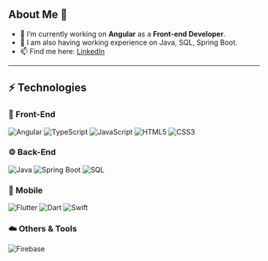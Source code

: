 ## About Me 👋

- 🔭 I’m currently working on **Angular** as a **Front-end Developer**.
- 🌱 I am also having working experience on Java, SQL, Spring Boot.
- 📫 Find me here: [LinkedIn](https://www.linkedin.com/in/pradip-khandare-8b6289206)

---
## ⚡ Technologies

### 🧠 Front-End
![Angular](https://img.shields.io/badge/Angular-%23DD0031.svg?style=for-the-badge&logo=angular&logoColor=white)
![TypeScript](https://img.shields.io/badge/TypeScript-%23007ACC.svg?style=for-the-badge&logo=typescript&logoColor=white)
![JavaScript](https://img.shields.io/badge/JavaScript-%23F7DF1E.svg?style=for-the-badge&logo=javascript&logoColor=black)
![HTML5](https://img.shields.io/badge/HTML5-%23E34F26.svg?style=for-the-badge&logo=html5&logoColor=white)
![CSS3](https://img.shields.io/badge/CSS3-%231572B6.svg?style=for-the-badge&logo=css3&logoColor=white)

### ⚙️ Back-End
![Java](https://img.shields.io/badge/Java-%23ED8B00.svg?style=for-the-badge&logo=openjdk&logoColor=white)
![Spring Boot](https://img.shields.io/badge/Spring_Boot-%236DB33F.svg?style=for-the-badge&logo=springboot&logoColor=white)
![SQL](https://img.shields.io/badge/SQL-%2300758F.svg?style=for-the-badge&logo=postgresql&logoColor=white)

### 📱 Mobile
![Flutter](https://img.shields.io/badge/Flutter-%2302569B.svg?style=for-the-badge&logo=flutter&logoColor=white)
![Dart](https://img.shields.io/badge/Dart-%230175C2.svg?style=for-the-badge&logo=dart&logoColor=white)
![Swift](https://img.shields.io/badge/Swift-%23FA7343.svg?style=for-the-badge&logo=swift&logoColor=white)

### ☁️ Others & Tools
![Firebase](https://img.shields.io/badge/Firebase-%23FFCA28.svg?style=for-the-badge&logo=firebase&logoColor=black)

